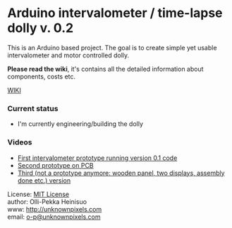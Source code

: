 Arduino intervalometer / time-lapse dolly v. 0.2
================================================

This is an Arduino based project. The goal is to create simple yet usable intervalometer and motor controlled dolly.

**Please read the wiki**, it's contains all the detailed information about components, costs etc.

[WIKI](https://github.com/skvark/Arduino-intervalometer---time-lapse-dolly/wiki)

### Current status

- I'm currently engineering/building the dolly

### Videos

- [First intervalometer prototype running version 0.1 code](http://www.youtube.com/watch?v=Y-RKiF_JtFg)
- [Second prototype on PCB](http://www.youtube.com/watch?v=gI8r_mp4LpY)
- [Third (not a prototype anymore: wooden panel, two displays, assembly done etc.) version](http://www.youtube.com/watch?v=fYHESAnv7hY)  

License: [MIT License](http://github.com/skvark/Arduino-intervalometer---time-lapse-dolly/blob/master/LICENSE.txt)  
author: Olli-Pekka Heinisuo    
www: http://unknownpixels.com     
email: o-p@unknownpixels.com    